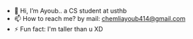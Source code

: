 - 👋 Hi, I’m Ayoub.. a CS student at usthb
- 📫 How to reach me? by mail: chemliayoub414@gmail.com
- ⚡ Fun fact: I'm taller than u XD

<!---
ayoubchemli/ayoubchemli is a ✨ special ✨ repository because its `README.md` (this file) appears on your GitHub profile.
You can click the Preview link to take a look at your changes.
--->
